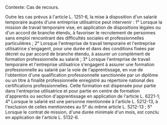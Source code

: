 Contexte: Cas de recours.

Outre les cas prévus à l'article L. 1251-6, la mise à disposition d'un salarié temporaire auprès d'une entreprise utilisatrice peut intervenir : 1° Lorsque la mission de travail temporaire vise, en application de dispositions légales ou d'un accord de branche étendu, à favoriser le recrutement de personnes sans emploi rencontrant des difficultés sociales et professionnelles particulières ; 2° Lorsque l'entreprise de travail temporaire et l'entreprise utilisatrice s'engagent, pour une durée et dans des conditions fixées par décret ou par accord de branche étendu, à assurer un complément de formation professionnelle au salarié ; 3° Lorsque l'entreprise de travail temporaire et l'entreprise utilisatrice s'engagent à assurer une formation professionnelle au salarié par la voie de l'apprentissage, en vue de l'obtention d'une qualification professionnelle sanctionnée par un diplôme ou un titre à finalité professionnelle enregistré au répertoire national des certifications professionnelles. Cette formation est dispensée pour partie dans l'entreprise utilisatrice et pour partie en centre de formation d'apprentis ou section d'apprentissage en application de l'article L. 6221-1; 4° Lorsque le salarié est une personne mentionnée à l'article L. 5212-13, à l'exclusion de celles mentionnées au 5° du même article L. 5212-13 ; 5° Lorsque le contrat de mission, d'une durée minimale d'un mois, est conclu en application de l'article L. 5132-6.